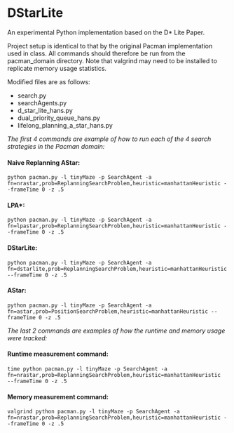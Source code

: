 # DStarLite
An experimental Python implementation based on the D* Lite Paper.

Project setup is identical to that by the original Pacman implementation used in class. All commands should therefore be run from the pacman_domain directory. Note that valgrind may need to be installed to replicate memory usage statistics.

Modified files are as follows:

* search.py
* searchAgents.py
* d\_star\_lite\_hans.py
* dual\_priority\_queue\_hans.py
* lifelong\_planning\_a\_star_hans.py


*The first 4 commands are example of how to run each of the 4 search strategies in the Pacman domain:*

#### Naive Replanning AStar:
`python pacman.py -l tinyMaze -p SearchAgent -a fn=nrastar,prob=ReplanningSearchProblem,heuristic=manhattanHeuristic --frameTime 0 -z .5`

#### LPA*:
`python pacman.py -l tinyMaze -p SearchAgent -a fn=lpastar,prob=ReplanningSearchProblem,heuristic=manhattanHeuristic --frameTime 0 -z .5`

#### DStarLite:
`python pacman.py -l tinyMaze -p SearchAgent -a fn=dstarlite,prob=ReplanningSearchProblem,heuristic=manhattanHeuristic --frameTime 0 -z .5`

#### AStar:
`python pacman.py -l tinyMaze -p SearchAgent -a fn=astar,prob=PositionSearchProblem,heuristic=manhattanHeuristic --frameTime 0 -z .5`

*The last 2 commands are examples of how the runtime and memory usage were tracked:*

#### Runtime measurement command:
`time python pacman.py -l tinyMaze -p SearchAgent -a fn=nrastar,prob=ReplanningSearchProblem,heuristic=manhattanHeuristic  --frameTime 0 -z .5`

#### Memory measurement command:
`valgrind python pacman.py -l tinyMaze -p SearchAgent -a fn=nrastar,prob=ReplanningSearchProblem,heuristic=manhattanHeuristic --frameTime 0 -z .5`
